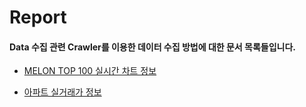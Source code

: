 # Report

#### Data 수집 관련 Crawler를 이용한 데이터 수집 방법에 대한 문서 목록들입니다.

  + [MELON TOP 100 실시간 차트 정보 ](https://github.com/Gouwon/Report/blob/master/Data_survey_0001.py)

  + [아파트 실거래가 정보](https://github.com/Gouwon/Report/blob/master/Data_survey_0002.py)
